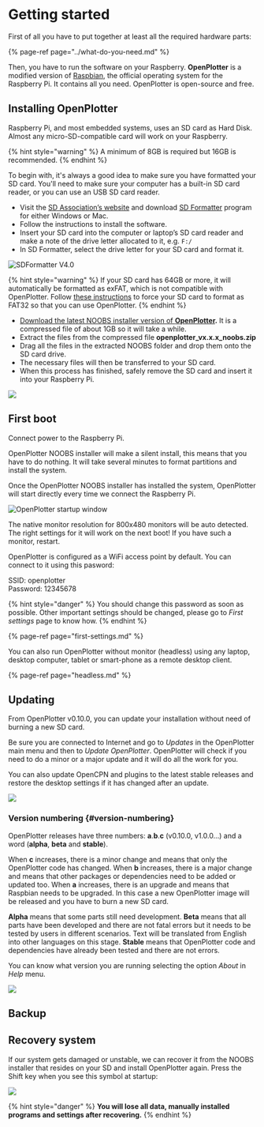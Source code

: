 # Getting started

First of all you have to put together at least all the required hardware parts:

{% page-ref page="../what-do-you-need.md" %}

Then, you have to run the software on your Raspberry. **OpenPlotter** is a modified version of [Raspbian](https://www.raspbian.org/), the official operating system for the Raspberry Pi. It contains all you need. OpenPlotter is open-source and free.

## Installing OpenPlotter

Raspberry Pi, and most embedded systems, uses an SD card as Hard Disk. Almost any micro-SD-compatible card will work on your Raspberry.

{% hint style="warning" %}
A minimum of 8GB is required but 16GB is recommended.
{% endhint %}

To begin with, it's always a good idea to make sure you have formatted your SD card. You'll need to make sure your computer has a built-in SD card reader, or you can use an USB SD card reader.

* Visit the [SD Association’s website](http://www.sdcard.org//) and download [SD Formatter](https://www.sdcard.org/downloads/formatter_4/index.html) program for either Windows or Mac.
* Follow the instructions to install the software.
* Insert your SD card into the computer or laptop’s SD card reader and make a note of the drive letter allocated to it, e.g. `F:/`
* In SD Formatter, select the drive letter for your SD card and format it.

![SDFormatter V4.0](../.gitbook/assets/sd-formatter.jpg)

{% hint style="warning" %}
If your SD card has 64GB or more, it will automatically be formatted as exFAT, which is not compatible with OpenPlotter. Follow [these instructions](https://www.raspberrypi.org/documentation/installation/sdxc_formatting.md) to force your SD card to format as FAT32 so that you can use OpenPlotter.
{% endhint %}

* [Download the latest NOOBS installer version of **OpenPlotter**](http://www.sailoog.com/blog-categories/openplotter-rpi)**.** It is a compressed file of about 1GB so it will take a while. 
* Extract the files from the compressed file **openplotter\_vx.x.x\_noobs.zip**
* Drag all the files in the extracted NOOBS folder and drop them onto the SD card drive.
* The necessary files will then be transferred to your SD card.
* When this process has finished, safely remove the SD card and insert it into your Raspberry Pi.

![](../.gitbook/assets/boot1.png)

## First boot

Connect power to the Raspberry Pi.

OpenPlotter NOOBS installer will make a silent install, this means that you have to do nothing. It will take several minutes to format partitions and install the system.

Once the OpenPlotter NOOBS installer has installed the system, OpenPlotter will start directly every time we connect the Raspberry Pi.

![OpenPlotter startup window](../.gitbook/assets/startup.png)

The native monitor resolution for 800x480 monitors will be auto detected. The right settings for it will work on the next boot! If you have such a monitor, restart.

OpenPlotter is configured as a WiFi access point by default. You can connect to it using this pasword:

SSID: openplotter  
Password: 12345678

{% hint style="danger" %}
You should change this password as soon as possible. Other important settings should be changed, please go to _First settings_ page to know how.
{% endhint %}

{% page-ref page="first-settings.md" %}

You can also run OpenPlotter without monitor \(headless\) using any laptop, desktop computer, tablet or smart-phone as a remote desktop client.

{% page-ref page="headless.md" %}

## Updating

From OpenPlotter  v0.10.0, you can update your installation without need of burning a new SD card.

Be sure you are connected to Internet and go to _Updates_ in the OpenPlotter main menu and then to _Update OpenPlotter_. OpenPlotter will check if you need to do a minor or a major update and it will do all the work for you.

You can also update OpenCPN and plugins to the latest stable releases and restore the desktop settings if it has changed after an update.

![](../.gitbook/assets/update.png)

### Version numbering {#version-numbering}

OpenPlotter releases have three numbers: **a**.**b**.**c** \(v0.10.0, v1.0.0...\) and a word \(**alpha**, **beta** and **stable**\).

When **c** increases, there is a minor change and means that only the OpenPlotter code has changed. When **b** increases, there is a major change and means that other packages or dependencies need to be added or updated too. When **a** increases, there is an upgrade and means that Raspbian needs to be upgraded. In this case a new OpenPlotter image will be released and you have to burn a new SD card.

**Alpha** means that some parts still need development. **Beta** means that all parts have been developed and there are not fatal errors but it needs to be tested by users in different scenarios. Text will be translated from English into other languages on this stage. **Stable** means that OpenPlotter code and dependencies have already been tested and there are not errors.

You can know what version you are running selecting the option _About_ in _Help_ menu.

![](../.gitbook/assets/about.png)

## Backup

## Recovery system

If our system gets damaged or unstable, we can recover it from the NOOBS installer that resides on your SD and install OpenPlotter again. Press the Shift key when you see this symbol at startup:

![](../.gitbook/assets/recovery.png)

{% hint style="danger" %}
**You will lose all data, manually installed programs and settings after recovering.**
{% endhint %}

